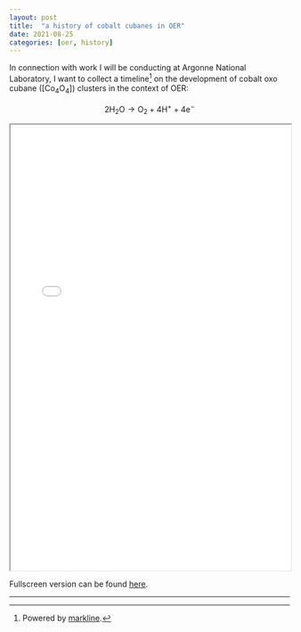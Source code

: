 ```yaml
---
layout: post
title:  "a history of cobalt cubanes in OER"
date: 2021-08-25
categories: [oer, history]
---
```


In connection with work I will be conducting at Argonne National Laboratory, I want to collect a timeline[^1] on the development of cobalt oxo cubane ([Co<sub>4</sub>O<sub>4</sub>]) clusters in the context of OER:

$$
  \begin{equation}
  2 \text{H}_2\text{O} \rightarrow \text{O}_2 + 4 \text{H}^+ + 4 \text{e}^-
  \end{equation}
$$

<iframe
  src="/assets/co4o4-history/timeline/timeline.html"
  style="width:100%; height:800px;"
></iframe>

Fullscreen version can be found [here](/assets/co4o4-history/timeline/timeline.html).

<hr>

[^1]: Powered by [markline](https://github.com/hotoo/markline).
